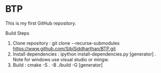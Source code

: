 # BTP
This is my first GitHub repository.

Build Steps
1) Clone repository : git clone --recurse-submodules https://www.github.com/SibiSiddharthan/BTP.git
2) Install dependencies : ipython install-dependencies.py [generator] . Note for windows use visual studio or mingw.
3) Build : cmake -S . -B ./build -G [generator]